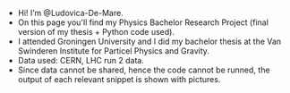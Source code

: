 - Hi! I’m @Ludovica-De-Mare.
- On this page you'll find my Physics Bachelor Research Project (final version of my thesis + Python code used).
- I attended Groningen University and I did my bachelor thesis at the Van Swinderen Institute for Particel Physics and Gravity.
- Data used: CERN, LHC run 2 data.
- Since data cannot be shared, hence the code cannot be runned, the output of each relevant snippet is shown with pictures. 
  

<!---
Ludovica-De-Mare/Ludovica-De-Mare is a ✨ special ✨ repository because its `README.md` (this file) appears on your GitHub profile.
You can click the Preview link to take a look at your changes.
--->
